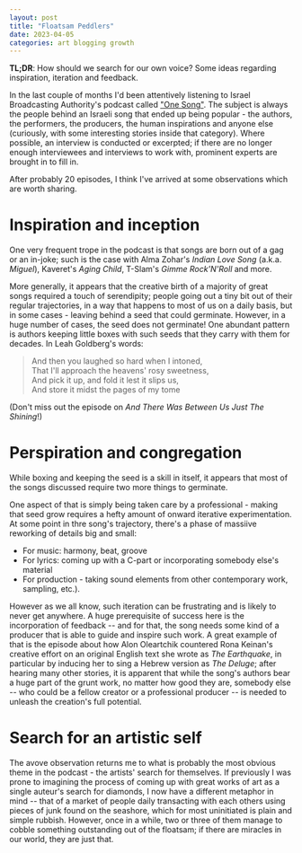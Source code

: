 ```yaml
---
layout: post
title: "Floatsam Peddlers"
date: 2023-04-05
categories: art blogging growth
---
```

**TL;DR**: How should we search for our own voice? Some ideas regarding inspiration, iteration and feedback.

In the last couple of months I'd been attentively listening to Israel Broadcasting Authority's podcast called ["One Song"](https://www.kan.org.il/podcast/program.aspx/?progid=3). The subject is always the people behind an Israeli song that ended up being popular - the authors, the performers, the producers, the human inspirations and anyone else (curiously, with some interesting stories inside that category). Where possible, an interview is conducted or excerpted; if there are no longer enough interviewees and interviews to work with, prominent experts are brought in to fill in. 

After probably 20 episodes, I think I've arrived at some observations which are worth sharing.

# Inspiration and inception
One very frequent trope in the podcast is that songs are born out of a gag or an in-joke; such is the case with Alma Zohar's *Indian Love Song* (a.k.a. *Miguel*), Kaveret's *Aging Child*, T-Slam's *Gimme Rock'N'Roll* and more.

More generally, it appears that the creative birth of a majority of great songs required a touch of serendipity; people going out a tiny bit out of their regular trajectories, in a way that happens to most of us on a daily basis, but in some cases - leaving behind a seed that could germinate. However, in a huge number of cases, the seed does not germinate! One abundant pattern is authors keeping little boxes with such seeds that they carry with them for decades. In Leah Goldberg's words:

> And then you laughed so hard when I intoned,  
> That I'll approach the heavens' rosy sweetness,  
> And pick it up, and fold it lest it slips us,  
> And store it midst the pages of my tome

(Don't miss out the episode on *And There Was Between Us Just The Shining*!)

# Perspiration and congregation
While boxing and keeping the seed is a skill in itself, it appears that most of the songs discussed require two more things to germinate.

One aspect of that is simply being taken care by a professional - making that seed grow  requires a hefty amount of onward iterative experimentation. At some point in thre song's trajectory, there's a phase of massiive reworking of details big and small: 
  - For music: harmony, beat, groove
  - For lyrics: coming up with a C-part or incorporating somebody else's material
  - For production - taking sound elements from other contemporary work, sampling, etc.). 

However as we all know, such iteration can be frustrating and is likely to never get anywhere. A huge prerequisite of success here is the incorporation of feedback -- and for that, the song needs some kind of a producer that is able to guide and inspire such work. A great example of that is the episode about how Alon Oleartchik countered Rona Keinan's creative effort on an original English text she wrote as *The Earthquake*, in particular by inducing her to sing a Hebrew version as *The Deluge*; after hearing many other stories, it is apparent that while the song's authors bear a huge part of the grunt work, no matter how good they are, somebody else -- who could be a fellow creator or a professional producer -- is needed to unleash the creation's full potential. 

# Search for an artistic self
The avove observation returns me to what is probably the most obvious theme in the podcast - the artists' search for themselves. If previously I was prone to imagining the process of coming up with great works of art as a single auteur's search for diamonds, I now have a different metaphor in mind -- that of a market of people daily transacting with each others using pieces of junk found on the seashore, which for most uninitiated is plain and simple rubbish. However, once in a while, two or three of them manage to cobble something outstanding out of the floatsam; if there are miracles in our world, they are just that.

